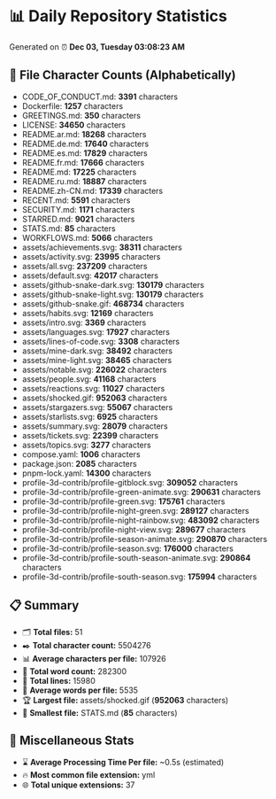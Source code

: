 # 📊 Daily Repository Statistics
Generated on ⏰ **Dec 03, Tuesday 03:08:23 AM**

## 📂 File Character Counts (Alphabetically)
- CODE_OF_CONDUCT.md: **3391** characters
- Dockerfile: **1257** characters
- GREETINGS.md: **350** characters
- LICENSE: **34650** characters
- README.ar.md: **18268** characters
- README.de.md: **17640** characters
- README.es.md: **17829** characters
- README.fr.md: **17666** characters
- README.md: **17225** characters
- README.ru.md: **18887** characters
- README.zh-CN.md: **17339** characters
- RECENT.md: **5591** characters
- SECURITY.md: **1171** characters
- STARRED.md: **9021** characters
- STATS.md: **85** characters
- WORKFLOWS.md: **5066** characters
- assets/achievements.svg: **38311** characters
- assets/activity.svg: **23995** characters
- assets/all.svg: **237209** characters
- assets/default.svg: **42017** characters
- assets/github-snake-dark.svg: **130179** characters
- assets/github-snake-light.svg: **130179** characters
- assets/github-snake.gif: **468734** characters
- assets/habits.svg: **12169** characters
- assets/intro.svg: **3369** characters
- assets/languages.svg: **17927** characters
- assets/lines-of-code.svg: **3308** characters
- assets/mine-dark.svg: **38492** characters
- assets/mine-light.svg: **38465** characters
- assets/notable.svg: **226022** characters
- assets/people.svg: **41168** characters
- assets/reactions.svg: **11027** characters
- assets/shocked.gif: **952063** characters
- assets/stargazers.svg: **55067** characters
- assets/starlists.svg: **6925** characters
- assets/summary.svg: **28079** characters
- assets/tickets.svg: **22399** characters
- assets/topics.svg: **3277** characters
- compose.yaml: **1006** characters
- package.json: **2085** characters
- pnpm-lock.yaml: **14300** characters
- profile-3d-contrib/profile-gitblock.svg: **309052** characters
- profile-3d-contrib/profile-green-animate.svg: **290631** characters
- profile-3d-contrib/profile-green.svg: **175761** characters
- profile-3d-contrib/profile-night-green.svg: **289127** characters
- profile-3d-contrib/profile-night-rainbow.svg: **483092** characters
- profile-3d-contrib/profile-night-view.svg: **289677** characters
- profile-3d-contrib/profile-season-animate.svg: **290870** characters
- profile-3d-contrib/profile-season.svg: **176000** characters
- profile-3d-contrib/profile-south-season-animate.svg: **290864** characters
- profile-3d-contrib/profile-south-season.svg: **175994** characters

## 📋 Summary
- 🗂️ **Total files:** 51
- ✒️ **Total character count:** 5504276
- 📊 **Average characters per file:** 107926
- 📝 **Total word count:** 282300
- 🧾 **Total lines:** 15980
- 📐 **Average words per file:** 5535
- 🏆 **Largest file:** assets/shocked.gif (**952063** characters)
- 🥉 **Smallest file:** STATS.md (**85** characters)

## 🌟 Miscellaneous Stats
- ⌛ **Average Processing Time Per file:** ~0.5s (estimated)
- 🔥 **Most common file extension:** yml
- 🌐 **Total unique extensions:** 37
